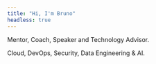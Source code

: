 ```yaml
---
title: "Hi, I'm Bruno"
headless: true
---
```


Mentor, Coach, Speaker and Technology Advisor.

Cloud, DevOps, Security, Data Engineering & AI.
